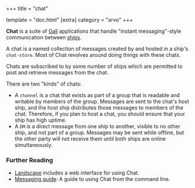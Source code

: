 +++
title = "chat"

template = "doc.html"
[extra]
category = "arvo"
+++

**Chat** is a suite of [Gall](../gall) applications that handle "instant
messaging"-style communication between [ships](../ship).

A chat is a named collection of messages created by and hosted in a ship's
`chat-store`. Most of Chat revolves around doing things with these chats.

Chats are subscribed to by some number of ships which are permitted to post and
retrieve messages from the chat.

There are two "kinds" of chats:

 * A `channel` is a chat that exists as part of a group that is readable and writable by
   members of the group. Messages are sent to the chat's host ship, and the host
   ship distributes those messages to members of the chat. Therefore, if you
   plan to host a chat, you should ensure that your ship has high uptime.
 * A `DM` is a direct message from one ship to another, visible to no other
   ship, and not part of a group. Messages may be sent while offline, but the
   other party will not receive them until both ships are online simultaneously.

### Further Reading

- [Landscape](../landscape) includes a web interface for using Chat.
- [Messaging guide](@/using/operations/using-your-ship.md#messaging): A guide to
  using Chat from the command line.
